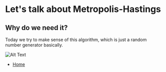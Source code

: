 # Let's talk about Metropolis-Hastings

## Why do we need it?

Today we try to make sense of this algorithm, which is just a random number generator basically.

![Alt Text](https://media.giphy.com/media/vFKqnCdLPNOKc/giphy.gif)

- [Home](index.md)

